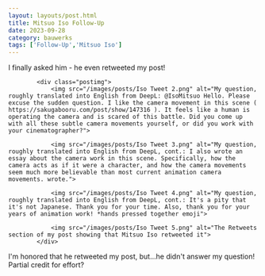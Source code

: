 ```yaml
---
layout: layouts/post.html
title: Mitsuo Iso Follow-Up
date: 2023-09-28
category: bauwerks
tags: ['Follow-Up','Mitsuo Iso']
---
```


I finally asked him - he even retweeted my post!
			
			<div class="postimg">
				<img src="/images/posts/Iso Tweet 2.png" alt="My question, roughly translated into English from DeepL: @IsoMitsuo Hello. Please excuse the sudden question. I like the camera movement in this scene ( https://sakugabooru.com/post/show/147316 ). It feels like a human is operating the camera and is scared of this battle. Did you come up with all these subtle camera movements yourself, or did you work with your cinematographer?">
				
				<img src="/images/posts/Iso Tweet 3.png" alt="My question, roughly translated into English from DeepL, cont.: I also wrote an essay about the camera work in this scene. Specifically, how the camera acts as if it were a character, and how the camera movements seem much more believable than most current animation camera movements. wrote.">
				
				<img src="/images/posts/Iso Tweet 4.png" alt="My question, roughly translated into English from DeepL, cont.: It's a pity that it's not Japanese. Thank you for your time. Also, thank you for your years of animation work! *hands pressed together emoji">
				
				<img src="/images/posts/Iso Tweet 5.png" alt="The Retweets section of my post showing that Mitsuo Iso retweeted it">
			</div>
			
I'm honored that he retweeted my post, but...he didn't answer my question! Partial credit for effort?